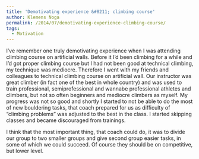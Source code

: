 ```yaml
---
title: 'Demotivating experience &#8211; climbing course'
author: Klemens Noga
permalink: /2014/07/demotivating-experience-climbing-course/
tags:
  - Motivation
---
```

I&#8217;ve remember one truly demotivating experience when I was attending climbing course on artificial walls. Before it I&#8217;d been climbing for a while and I&#8217;d got proper climbing course but I had not been good at technical climbing, my technique was mediocre. Therefore I went with my friends and colleagues to technical climbing course on artificial wall. Our instructor was great climber (in fact one of the best in whole country) and was used to train professional, semiprofessional and wannabe professional athletes and climbers, but not so often beginners and mediocre climbers as myself. My progress was not so good and shortly I started to not be able to do the most of new bouldering tasks, that coach prepared for us as difficulty of &#8220;climbing problems&#8221; was adjusted to the best in the class. I started skipping classes and became discouraged from trainings.

I think that the most important thing, that coach could do, it was to divide our group to two smaller groups and give second group easier tasks, in some of which we could succeed. Of course they should be on competitive, but lower level.
